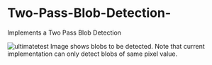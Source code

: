 # Two-Pass-Blob-Detection-
Implements a Two Pass Blob Detection

![ultimatetest](https://cloud.githubusercontent.com/assets/12567476/26531179/b24c4e8e-43b1-11e7-846e-1b354e365641.png)
Image shows blobs to be detected. Note that current implementation can only detect blobs of same pixel value.
